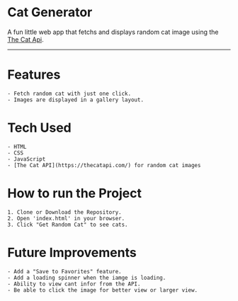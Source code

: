 # Cat Generator

A fun little web app that fetchs and displays random cat image using the [The Cat Api](https://thecatapi.com/).

---

# Features
    - Fetch random cat with just one click.
    - Images are displayed in a gallery layout.

# Tech Used
    - HTML
    - CSS
    - JavaScript
    - [The Cat API](https://thecatapi.com/) for random cat images

# How to run the Project

    1. Clone or Download the Repository.
    2. Open 'index.html' in your browser.
    3. Click "Get Random Cat" to see cats.

# Future Improvements
    - Add a "Save to Favorites" feature.
    - Add a loading spinner when the iamge is loading.
    - Ability to view cant infor from the API.
    - Be able to click the image for better view or larger view.